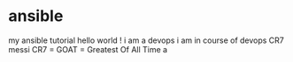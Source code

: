 
# ansible
my ansible tutorial
hello world !
i am a devops
i am in course of devops
CR7
messi
CR7 = GOAT = Greatest Of All Time
a

